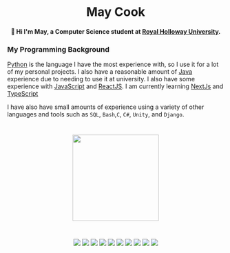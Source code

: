 <div id=header align=center >
            <h1>May Cook</h1>


#### 👋 Hi I'm May, a Computer Science student at [Royal Holloway University](https://www.royalholloway.ac.uk/).
</div>

### My Programming Background
[Python](https://www.python.org/) is the language I have the most experience with, so I use it for a lot of my personal projects. I also have a reasonable amount of [Java](https://dev.java/) experience due to needing to use it at university. I also have some experience with [JavaScript](https://developer.mozilla.org/en-US/docs/Web/javascript) and [ReactJS](https://react.dev/). I am currently learning [NextJs](https://nextjs.org/) and [TypeScript](https://www.typescriptlang.org/)

I have also have small amounts of experience using a variety of other languages and tools such as `SQL`, `Bash`,`C`, `C#`, `Unity`, and `Django`. 

#

<div id=stats-card align=center> 
<a href="https://github.com/anuraghazra/github-readme-stats">
  <img height=200 align="center" src="https://github-readme-stats.vercel.app/api?username=May-Cook&theme=jolly" />
</a>
</div>

#

<div id=badges align=center>
  <img align="center" src="https://img.shields.io/badge/python-3670A0?style=for-the-badge&logo=python&logoColor=ffdd54" />
  <img align="center" src="https://img.shields.io/badge/java-%23ED8B00.svg?style=for-the-badge&logo=openjdk&logoColor=white" />
  <img align="center" src="https://img.shields.io/badge/javascript-%23323330.svg?style=for-the-badge&logo=javascript&logoColor=%23F7DF1E" />
  <img align="center" src="https://img.shields.io/badge/typescript-%23007ACC.svg?style=for-the-badge&logo=typescript&logoColor=white" />
  <img align="center" src="https://img.shields.io/badge/react-%2320232a.svg?style=for-the-badge&logo=react&logoColor=%2361DAFB" />
  <img align="center" src="https://img.shields.io/badge/Next-black?style=for-the-badge&logo=next.js&logoColor=white" />
  <img align="center" src="https://img.shields.io/badge/Linux%20Mint-87CF3E?style=for-the-badge&logo=Linux%20Mint&logoColor=white" />
  <img align="center" src="https://img.shields.io/badge/-Raspberry_Pi-C51A4A?style=for-the-badge&logo=Raspberry-Pi" />
  <img align="center" src="https://img.shields.io/badge/Deno-000000?logo=deno&logoColor=white&style=for-the-badge" />
  <img align="center" src="https://img.shields.io/badge/Tailwind_CSS-06B6D4?logo=tailwindcss&logoColor=black&style=for-the-badge" />
</div>
